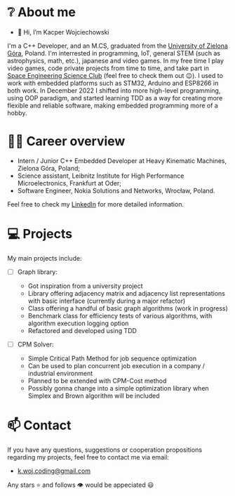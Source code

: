 # ❔ About me

- 👋 Hi, I’m Kacper Wojciechowski

I'm a C++ Developer, and an M.CS, graduated from the [University of Zielona Góra](https://wiea.uz.zgora.pl/), Poland. I'm interrested in programming, IoT, general STEM (such as astrophysics, math, etc.), japanese and video games. In my free time I play video games, code private projects from time to time, and take part in [Space Engineering Science Club](https://www.facebook.com/KNIKUZ) (feel free to check them out 😉). I used to work with embedded platforms such as STM32, Arduino and ESP8266 in both work. In December 2022 I shifted into more high-level programming, using OOP paradigm, and started learning TDD as a way for creating more flexible and reliable software, making embedded programming more of a hobby.

# 👨‍💼 Career overview

- Intern / Junior C++ Embedded Developer at Heavy Kinematic Machines, Zielona Góra, Poland;
- Science assistant, Leibnitz Institute for High Performance Microelectronics, Frankfurt at Oder;
- Software Engineer, Nokia Solutions and Networks, Wrocław, Poland.

Feel free to check my [LinkedIn](https://www.linkedin.com/in/kacper-wojciechowski-knik-uz/) for more detailed information.

# 💻 Projects

My main projects include:

- [ ] Graph library: 
  - Got inspiration from a university project
  - Library offering adjacency matrix and adjacency list representations with basic interface (currently during a major refactor)
  - Class offering a handful of basic graph algorithms (work in progress)
  - Benchmark class for efficiency tests of various algorithms, with algorithm execution logging option
  - Refactored and developed using TDD

- [ ] CPM Solver:
  - Simple Critical Path Method for job sequence optimization
  - Can be used to plan concurrent job execution in a company / industrial environment
  - Planned to be extended with CPM-Cost method
  - Possibly gonna change into a simple optimization library when Simplex and Brown algorithm will be included

# 📫 Contact

If you have any questions, suggestions or cooperation propositions regarding my projects, feel free to contact me via email:
  - k.woj.coding@gmail.com

Any stars ⭐ and follows 👁️ would be appeciated 😃
